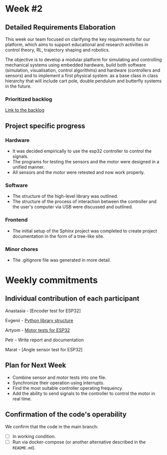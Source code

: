 # Week #2

## Detailed Requirements Elaboration

This week our team focused on clarifying the key requirements for our platform, which aims to support educational and research activities in control theory, RL, trajectory shaping and robotics.

The objective is to develop a modular platform for simulating and controlling mechanical systems using embedded hardware, build both software (simulation, visualisation, control algorithms) and hardware (controllers and sensors) and to implement a first physical system: as a base class in class hierarchy that will include cart pole, double pendulum and butterfly systems in the future.  

### Prioritized backlog

[Link to the backlog](https://github.com/orgs/IU-Capstone-Project-2025/projects/17)

## Project specific progress

### Hardware

- It was decided empirically to use the esp32 controller to control the signals.
- The programs for testing the sensors and the motor were designed in a unified manner.
- All sensors and the motor were retested and now work properly.

### Software 

- The structure of the high-level library was outlined.
- The structure of the process of interaction between the controller and the user's computer via USB were discussed and outlined.
  
### Frontend

- The initial setup of the Sphinx project was completed to create project documentation in the form of a tree-like site.

### Minor chores

- The .gitignore file was generated in more detail.

# Weekly commitments

## Individual contribution of each participant

Anastasia - [Encoder test for ESP32]

Evgenii - [Python library structure](https://github.com/IU-Capstone-Project-2025/total_control/commit/81fd9744186f035bbc3ae94edd9649d1cfd495db)

Artyom - [Motor tests for ESP32](https://github.com/IU-Capstone-Project-2025/total_control/commit/f9f691522e77aa500441cd81726b9a6e3b78c9a4)

Petr - Write report and documentation

Marat - [Angle sensor test for ESP32]

## Plan for Next Week

- Combine sensor and motor tests into one file.
- Synchronize their operation using interrupts.
- Find the most suitable controller operating frequency.
- Add the ability to send signals to the controller to control the motor in real time.

## Confirmation of the code's operability

We confirm that the code in the main branch:
- [ ] In working condition.
- [ ] Run via docker-compose (or another alternative described in the `README.md`).
